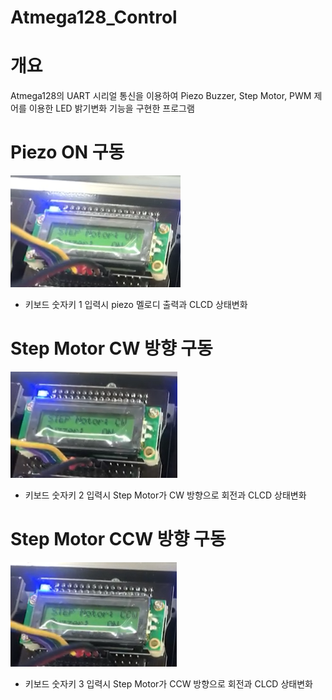 # Atmega128_Control

# 개요

Atmega128의 UART 시리얼 통신을 이용하여 Piezo Buzzer, Step Motor, PWM 제어를 이용한 LED 밝기변화 기능을 구현한 프로그램

# Piezo ON 구동

![a](./piezo.PNG)

- 키보드 숫자키 1 입력시 piezo 멜로디 출력과 CLCD 상태변화

# Step Motor CW 방향 구동

![a](./cw.PNG)

- 키보드 숫자키 2 입력시 Step Motor가 CW 방향으로 회전과 CLCD 상태변화

# Step Motor CCW 방향 구동

![a](./CCW.PNG)

- 키보드 숫자키 3 입력시 Step Motor가 CCW 방향으로 회전과 CLCD 상태변화


